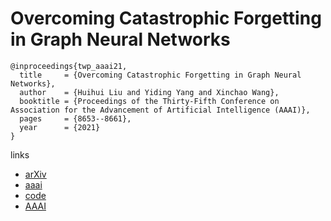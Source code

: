# Overcoming Catastrophic Forgetting in Graph Neural Networks

```
@inproceedings{twp_aaai21,
  title     = {Overcoming Catastrophic Forgetting in Graph Neural Networks},
  author    = {Huihui Liu and Yiding Yang and Xinchao Wang},
  booktitle = {Proceedings of the Thirty-Fifth Conference on Association for the Advancement of Artificial Intelligence (AAAI)},
  pages	    = {8653--8661},
  year      = {2021}
}
```

links
- [arXiv](https://arxiv.org/abs/2012.06002)
- [aaai](https://www.aaai.org/AAAI21Papers/AAAI-2037.LiuH.pdf)
- [code](https://github.com/hhliu79/TWP)
- [AAAI](https://ojs.aaai.org/index.php/AAAI/article/view/17049)